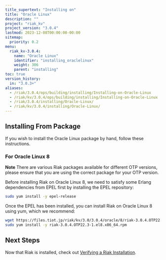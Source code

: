 ```yaml
---
title_supertext: "Installing on"
title: "Oracle Linux"
description: ""
project: "riak_kv"
project_version: "3.0.4"
lastmod: 2023-12-08T00:00:00-00:00
sitemap:
  priority: 0.2
menu:
  riak_kv-3.0.4:
    name: "Oracle Linux"
    identifier: "installing_oraclelinux"
    weight: 306
    parent: "installing"
toc: true
version_history:
  in: "3.0.3+"
aliases:
  - /riak/3.0.4/ops/building/installing/Installing-on-Oracle-Linux
  - /riak/kv/3.0.4/ops/building/installing/Installing-on-Oracle-Linux
  - /riak/3.0.4/installing/Oracle-Linux/
  - /riak/kv/3.0.4/installing/Oracle-Linux/
---
```


[install source index]: {{<baseurl>}}riak/kv/3.0.4/setup/installing/source
[install source erlang]: {{<baseurl>}}riak/kv/3.0.4/setup/installing/source/erlang
[install verify]: {{<baseurl>}}riak/kv/3.0.4/setup/installing/verify

## Installing From Package

If you wish to install the Oracle Linux package by hand, follow these
instructions.

### For Oracle Linux 8

**Note** There are various Riak packages available for different OTP versions, please ensure that you are using the correct package for your OTP version.

Before installing Riak on Oracle Linux 8, we need to satisfy some Erlang dependencies
from EPEL first by installing the EPEL repository:

```bash
sudo yum install -y epel-release
```

Once the EPEL has been installed, you can install Riak on Oracle Linux 8 using yum, which we recommend:

```bash
wget https://files.tiot.jp/riak/kv/3.0/3.0.4/oracle/8/riak-3.0.4.OTP22.3-1.el8.x86_64.rpm
sudo yum install -y riak-3.0.4.OTP22.3-1.el8.x86_64.rpm
```

## Next Steps

Now that Riak is installed, check out [Verifying a Riak Installation][install verify].

